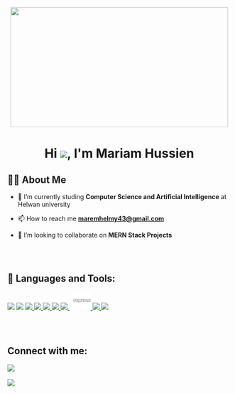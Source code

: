 
<p align="center">
  <img src="https://becomewomancoder.eu/wp-content/uploads/2020/11/logo.png"
    width="490" height="270">
</p>
<h1 align="center">Hi <img src="https://media.giphy.com/media/hvRJCLFzcasrR4ia7z/giphy.gif" width="28">, I'm Mariam Hussien</h1>

## 🙋‍♂️ About Me



- 🌱 I’m currently studing **Computer Science and Artificial Intelligence** at Helwan university


- 📫 How to reach me **maremhelmy43@gmail.com**


- 👯 I’m looking to collaborate on **MERN Stack Projects**



<br/>
<br/>

## 🚀 Languages and Tools:

<p align="left"> 
  <a href="https://www.cplusplus.com/" target="_blank"> <img src="https://img.icons8.com/color/48/000000/c-plus-plus-logo.png"/></a>
<a href="https://en.cppreference.com/w/c" target="_blank"><img src="https://img.icons8.com/color/48/000000/c-programming.png"/></a>
  <a href="https://www.w3.org/html/" target="_blank"> <img src="https://img.icons8.com/color/48/000000/html-5.png"/> </a> 
  <a href="https://www.w3schools.com/css/" target="_blank"> <img src="https://img.icons8.com/color/48/000000/css3.png"/> </a>
  <a href="https://developer.mozilla.org/en-US/docs/Web/JavaScript" target="_blank"> <img src="https://img.icons8.com/color/48/000000/javascript.png"/> </a> 
  <a href="https://reactjs.org/" target="_blank"> <img src="https://img.icons8.com/color/48/000000/react-native.png"/> </a>
  <a style="padding-right:8px;" href="https://nodejs.org" target="_blank"> <img src="https://img.icons8.com/color/48/000000/nodejs.png"/> </a> 
    <a href="https://expressjs.com" target="_blank"> <img src="https://raw.githubusercontent.com/devicons/devicon/master/icons/express/express-original-wordmark.svg" alt="express" width="40" height="40"/> </a>
  <a href="https://www.python.org" target="_blank"> <img src="https://img.icons8.com/color/48/000000/python.png"/> </a> 
  <a href="https://git-scm.com/" target="_blank"> <img src="https://img.icons8.com/color/48/000000/git.png"/> </a>
</p>

</br>
</br>


## Connect with me:

<p align="left">
<a href = "https://www.linkedin.com/in/mariam-hussein-m43"><img src="https://img.icons8.com/fluent/48/000000/linkedin.png"/></a>
</p>
<p align="left">
  <a href="https://codeforces.com/profile/Mariam.Hussien"><img src="https://th.bing.com/th/id/R.4cca0e5b7f9c92c5024cc9e4452b7632?rik=X1IG2E5OvtbYOA&pid=ImgRaw&r=0"/></a>
</p>


